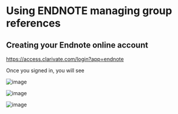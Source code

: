 # Using ENDNOTE managing group references
## Creating your Endnote online account

https://access.clarivate.com/login?app=endnote

Once you signed in, you will see 

![image](https://github.com/CHWR-NCSTATE/Reference/assets/10136512/6f25d69f-f526-49d6-9f59-3b5299494807)

![image](https://github.com/CHWR-NCSTATE/Reference/assets/10136512/3e67fa3e-a711-4607-b565-ea54eb6534f3)

![image](https://github.com/CHWR-NCSTATE/Reference/assets/10136512/b2fd43a8-f455-4abe-852d-0e9e3f6fbe1d)




